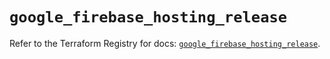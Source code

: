 # `google_firebase_hosting_release`

Refer to the Terraform Registry for docs: [`google_firebase_hosting_release`](https://registry.terraform.io/providers/hashicorp/google-beta/5.11.0/docs/resources/google_firebase_hosting_release).
